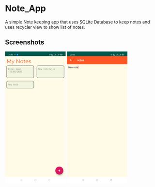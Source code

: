 # Note_App
 A simple Note keeping app that uses SQLite Database to keep notes and uses recycler view to show list of notes.

## Screenshots

<img src="https://github.com/abhishekvirat0/Note_App/blob/master/screenshots/WhatsApp%20Image%202020-04-24%20at%2020.29.54-1.jpeg" width="200"/> <img src="https://github.com/abhishekvirat0/Note_App/blob/master/screenshots/WhatsApp%20Image%202020-04-24%20at%2020.29.54.jpeg" width="200"/>
